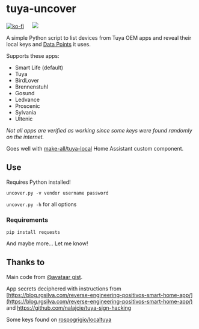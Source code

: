 # tuya-uncover

[![ko-fi](https://ko-fi.com/img/githubbutton_sm.svg)](https://ko-fi.com/S6S650JEK) &emsp; <a href="https://paypal.me/tasmotatemplates"><img src="https://img.shields.io/static/v1?logo=paypal&label=&message=Donate via PayPal&color=slategrey"></a>

A simple Python script to list devices from Tuya OEM apps and reveal their local keys and [Data Points](https://developer.tuya.com/en/docs/iot-device-dev/tuyaos-gateway-device-datapoint?id=Kc80mqozruc72) it uses.

Supports these apps:

- Smart Life (default)
- Tuya
- BirdLover
- Brennenstuhl
- Gosund
- Ledvance
- Proscenic
- Sylvania
- Ultenic

*Not all apps are verified as working since some keys were found randomly on the internet.*

Goes well with [make-all/tuya-local](https://github.com/make-all/tuya-local) Home Assistant custom component.

## Use

Requires Python installed!

```shell
uncover.py -v vendor username password
```

`uncover.py -h` for all options

### Requirements

```shell
pip install requests
```

And maybe more... Let me know!

## Thanks to

Main code from [@avataar gist](https://gist.github.com/avataar/2a6ee4f58aaedfcc062a838380f3cffb).

App secrets deciphered with instructions from [https://blog.rgsilva.com/reverse-engineering-positivos-smart-home-app/](https://blog.rgsilva.com/reverse-engineering-positivos-smart-home-app/) and <https://github.com/nalajcie/tuya-sign-hacking>

Some keys found on [rospogrigio/localtuya](https://github.com/rospogrigio/localtuya/issues/1188)
